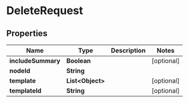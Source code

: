 
# DeleteRequest

## Properties
Name | Type | Description | Notes
------------ | ------------- | ------------- | -------------
**includeSummary** | **Boolean** |  |  [optional]
**nodeId** | **String** |  | 
**template** | **List&lt;Object&gt;** |  |  [optional]
**templateId** | **String** |  |  [optional]



